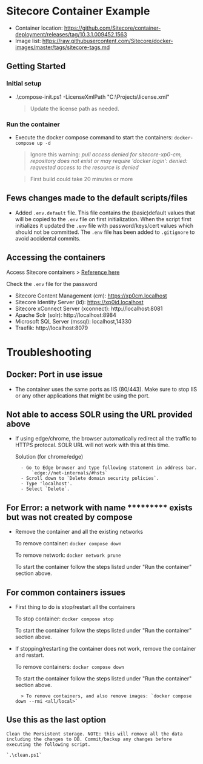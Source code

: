 # Sitecore Container Example

- Container location: https://github.com/Sitecore/container-deployment/releases/tag/10.3.1.009452.1563
- Image list: https://raw.githubusercontent.com/Sitecore/docker-images/master/tags/sitecore-tags.md

## Getting Started

### Initial setup
- .\compose-init.ps1 -LicenseXmlPath "C:\Projects\license.xml"
    > Update the license path as needed.

### Run the container
- Execute the docker compose command to start the containers: `docker-compose up -d`
    > Ignore this warning: _pull access denied for sitecore-xp0-cm, repository does not exist or may require 'docker login': denied: requested access to the resource is denied_
    
    > First build could take 20 minutes or more


## Fews changes made to the default scripts/files
- Added `.env.default` file. This file contains the (basic)default values that will be copied to the `.env` file on first initialization. When the script first initializes it updated the `.env` file with password/keys/cert values which should not be committed. The `.env` file has been added to `.gitignore` to avoid accidental commits.

## Accessing the containers
Access Sitecore containers > [Reference here](https://doc.sitecore.com/xp/en/developers/103/developer-tools/run-your-first-sitecore-instance.html#access-sitecore-containers)

Check the `.env` file for the password

- Sitecore Content Management (cm): https://xp0cm.localhost
- Sitecore Identity Server (id): https://xp0id.localhost
- Sitecore xConnect Server (xconnect): http://localhost:8081
- Apache Solr (solr): http://localhost:8984
- Microsoft SQL Server (mssql): localhost,14330
- Traefik: http://localhost:8079

# Troubleshooting
## Docker: Port in use issue
- The container uses the same ports as IIS (80/443). Make sure to stop IIS or any other applications that might be using the port.

## Not able to access SOLR using the URL provided above
- If using edge/chrome, the browser automatically redirect all the traffic to HTTPS protocal. SOLR URL will not work with this at this time.

    Solution (for chrome/edge)

        - Go to Edge browser and type following statement in address bar.
            `edge://net-internals/#hsts`
        - Scroll down to `Delete domain security policies`.
        - Type 'localhost'.
        - Select `Delete`.

## For Error: a network with name ********* exists but was not created by compose
- Remove the container and all the existing networks

    To remove container: `docker compose down`

    To remove network: `docker network prune`

    To start the container follow the steps listed under "Run the container" section above.

## For common containers issues
- First thing to do is stop/restart all the containers

    To stop container: `docker compose stop`

    To start the container follow the steps listed under "Run the container" section above.

- If stopping/restarting the container does not work, remove the container and restart.

    To remove containers: `docker compose down`

    To start the container follow the steps listed under "Run the container" section above.

        > To remove containers, and also remove images: `docker compose down --rmi <all/local>`

## Use this as the last option

    Clean the Persistent storage. NOTE: this will remove all the data including the changes to DB. Commit/backup any changes before executing the following script.

    `.\clean.ps1`

